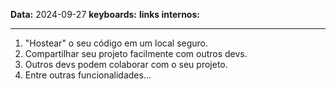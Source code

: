 
**Data:** 2024-09-27
**keyboards:** 
**links internos:** 
___

1. "Hostear" o seu código em um local seguro.
2. Compartilhar seu projeto facilmente com outros devs.
3. Outros devs podem colaborar com o seu projeto.
4. Entre outras funcionalidades...